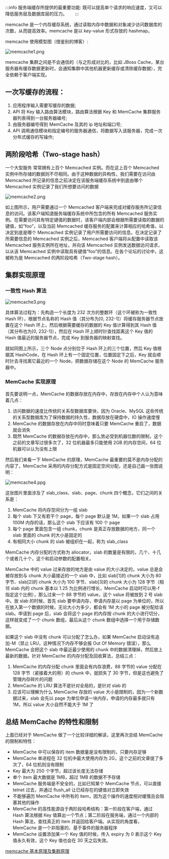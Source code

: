 :::info
服务端缓存所提供的最重要功能: 既可以提高单个请求的响应速度，又可以降低服务层及数据库层的压力。　　
:::

memcache 是一个内存缓存系统，通过读取内存中数据和对象减少访问数据库的次数，从而提高效率。memcache 是以 key-value 形式存放的 hashmap。

memcache 使用模型图（借鉴别的博客）:

![memcache1.png](/docs/bigdata/memcache1.png)

memcache 集群之间是不会通信的（与之形成对比的，比如 JBoss Cache，某台服务器有缓存数据更新时，会通知集群中其他机器更新缓存或清除缓存数据），完全依赖于客户端实现。

## 一次写缓存的流程：

1. 应用程序输入需要写缓存的数据;
2. API 将 Key 输入路由算法模块，路由算法根据 Key 和 MemCache 集群服务器列表得到一台服务器编号;
3. 由服务器编号得到 MemCache 及其的 ip 地址和端口号;
4. API 调用通信模块和指定编号的服务器通信，将数据写入该服务器，完成一次分布式缓存的写操作;

## 两阶段哈希（Two-stage hash）

一个大型服务 常常拥有上百个 Memcached 实例。而在这上百个 Memcached 实例中所存储的数据则不尽相同。由于这种数据的异构性，我们需要在访问由 Memcached 所记录的信息之前决定在该服务端缓存系统中到底由哪个 Memcached 实例记录了我们所想要访问的数据

![memcache2.png](/docs/bigdata/memcache2.png)

如上图所示，用户需要通过一个 Memcached 客户端来完成对缓存服务所记录信息的访问。该客户端知道服务端缓存系统中所包含的所有 Memcached 服务实例。在需要访问具有特定键值的数据时，该客户端内部会根据所需要读取的数据的键值，如“foo”，以及当前 Memcached 缓存服务的配置来计算相应的哈希值，以决定到底是哪个 Memcached 实例记录了用户所需要访问的信息。在决定记录了所需要信息的 Memcached 实例之后，Memcached 客户端将从配置中读取该 Memcached 服务实例所在地址，并向该 Memcached 实例发送数据访问请求，以从该 Memcached 实例中读取具有键值“foo”的信息。在各个论坛的讨论中，这被称为是 Memcached 的两阶段哈希（Two-stage hash）。

## 集群实现原理

### 一致性 Hash 算法

![memcache3.png](/docs/bigdata/memcache3.png)

具体算法过程为：先构造一个长度为 232 次方的整数环（这个环被称为一致性 Hash 环），根据节点名称的 Hash 值（其分布为[0, 232-1]）将缓存服务器节点放置在这个 Hash 环上，然后根据需要缓存的数据的 Key 值计算得到其 Hash 值（其分布也为[0, 232-1]），然后在 Hash 环上顺时针查找距离这个 Key 值的 Hash 值最近的服务器节点，完成 Key 到服务器的映射查找。

就如同图上所示，三个 Node 点分别位于 Hash 环上的三个位置，然后 Key 值根据其 HashCode，在 Hash 环上有一个固定位置，位置固定下之后，Key 就会顺时针去寻找离它最近的一个 Node，把数据存储在这个 Node 的 MemCache 服务器中。

### MemCache 实现原理

首先要说明一点，MemCache 的数据存放在内存中，存放在内存中个人认为意味着几点：

1. 访问数据的速度比传统的关系型数据库要快，因为 Oracle、MySQL 这些传统的关系型数据库为了保持数据的持久性，数据存放在硬盘中，IO 操作速度慢
2. MemCache 的数据存放在内存中同时意味着只要 MemCache 重启了，数据就会消失
3. 既然 MemCache 的数据存放在内存中，那么势必受到机器位数的限制，这个之前的文章写过很多次了，32 位机器最多只能使用 2GB 的内存空间，64 位机器可以认为没有上限

然后我们来看一下 MemCache 的原理，MemCache 最重要的莫不是内存分配的内容了，MemCache 采用的内存分配方式是固定空间分配，还是自己画一张图说明：

![memcache4.ppg](/docs/bigdata/memcache4.jpg)

这张图片里面涉及了 slab_class、slab、page、chunk 四个概念，它们之间的关系是：

1. MemCache 将内存空间分为一组 slab
2. 每个 slab 下又有若干个 page，每个 page 默认是 1M，如果一个 slab 占用 100M 内存的话，那么这个 slab 下应该有 100 个 page
3. 每个 page 里面包含一组 chunk，chunk 是真正存放数据的地方，同一个 slab 里面的 chunk 的大小是固定的
4. 有相同大小 chunk 的 slab 被组织在一起，称为 slab_class

MemCache 内存分配的方式称为 allocator，slab 的数量是有限的，几个、十几个或者几十个，这个和启动参数的配置相关。

MemCache 中的 value 过来存放的地方是由 value 的大小决定的，value 总是会被存放到与 chunk 大小最接近的一个 slab 中，比如 slab[1]的 chunk 大小为 80 字节、slab[2]的 chunk 大小为 100 字节、slab[3]的 chunk 大小为 128 字节（相邻 slab 内的 chunk 基本以 1.25 为比例进行增长，MemCache 启动时可以用-f 指定这个比例），那么过来一个 88 字节的 value，这个 value 将被放到 2 号 slab 中。放 slab 的时候，首先 slab 要申请内存，申请内存是以 page 为单位的，所以在放入第一个数据的时候，无论大小为多少，都会有 1M 大小的 page 被分配给该 slab。申请到 page 后，slab 会将这个 page 的内存按 chunk 的大小进行切分，这样就变成了一个 chunk 数组，最后从这个 chunk 数组中选择一个用于存储数据。

如果这个 slab 中没有 chunk 可以分配了怎么办，如果 MemCache 启动没有追加-M（禁止 LRU，这种情况下内存不够会报 Out Of Memory 错误），那么 MemCache 会把这个 slab 中最近最少使用的 chunk 中的数据清理掉，然后放上最新的数据。针对 MemCache 的内存分配及回收算法，总结三点：

1. MemCache 的内存分配 chunk 里面会有内存浪费，88 字节的 value 分配在 128 字节（紧接着大的用）的 chunk 中，就损失了 30 字节，但是这也避免了管理内存碎片的问题
2. MemCache 的 LRU 算法不是针对全局的，是针对 slab 的
3. 应该可以理解为什么 MemCache 存放的 value 大小是限制的，因为一个新数据过来，slab 会先以 page 为单位申请一块内存，申请的内存最多就只有 1M，所以 value 大小自然不能大于 1M 了

## 总结 MemCache 的特性和限制

上面已经对于 MemCache 做了一个比较详细的解读，这里再次总结 MemCache 的限制和特性：

- MemCache 中可以保存的 item 数据量是没有限制的，只要内存足够
- MemCache 单进程在 32 位机中最大使用内存为 2G，这个之前的文章提了多次了，64 位机则没有限制
- Key 最大为 250 个字节，超过该长度无法存储
- 单个 item 最大数据是 1MB，超过 1MB 的数据不予存储
- MemCache 服务端是不安全的，比如已知某个 MemCache 节点，可以直接 telnet 过去，并通过 flush_all 让已经存在的键值对立即失效
- 不能够遍历 MemCache 中所有的 item，因为这个操作的速度相对缓慢且会阻塞其他的操作
- MemCache 的高性能源自于两阶段哈希结构：第一阶段在客户端，通过 Hash 算法根据 Key 值算出一个节点；第二阶段在服务端，通过一个内部的 Hash 算法，查找真正的 item 并返回给客户端。从实现的角度看，MemCache 是一个非阻塞的、基于事件的服务器程序
- MemCache 设置添加某一个 Key 值的时候，传入 expiry 为 0 表示这个 Key 值永久有效，这个 Key 值也会在 30 天之后失效。

[memcache 基本原理及集群原理](https://blog.csdn.net/zczzyezgycsz8888/article/details/84925839?ivk_sa=1024320u)
